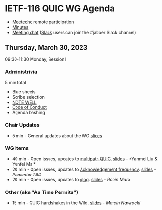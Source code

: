 # IETF-116 QUIC WG Agenda

* [Meetecho](https://meetings.conf.meetecho.com/ietf116/?group=quic) remote participation
* [Minutes](https://codimd.ietf.org/notes-ietf-116-quic)
* [Meeting chat](xmpp:quic@jabber.ietf.org?join) ([Slack](https://quicdev.slack.com/) users can join the #jabber Slack channel)

## Thursday, March 30, 2023

09:30-11:30 Monday, Session I

### Administrivia

5 min total

* Blue sheets
* Scribe selection
* [NOTE WELL](https://www.ietf.org/about/note-well.html)
* [Code of Conduct](https://www.rfc-editor.org/rfc/rfc7154.html)
* Agenda bashing

### Chair Updates
* 5 min - General updates about the WG [slides](TBD)


### WG Items
* 40 min - Open issues, updates to [multipath QUIC](https://datatracker.ietf.org/doc/html/draft-ietf-quic-multipath). [slides](TBD) - *Yanmei Liu & Yunfei Ma *
* 20 min - Open issues, updates to [Acknowledgement frequency](https://datatracker.ietf.org/doc/html/draft-ietf-quic-ack-frequency). [slides](TBD) - *Presenter TBD*
* 20 min - Open issues, updates to [qlog](https://datatracker.ietf.org/doc/html/draft-ietf-quic-qlog-main-schema). [slides](TBD) - *Robin Marx*


### Other (aka "As Time Permits")

* 15 min - QUIC handshakes in the Wild. [slides](TBD) - *Marcin Nawrocki*